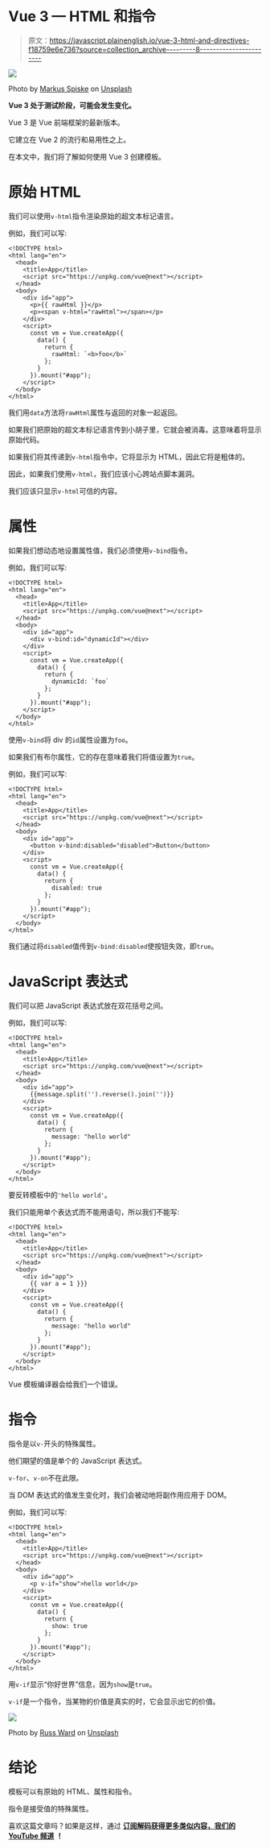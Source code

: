 # Vue 3 — HTML 和指令

> 原文：<https://javascript.plainenglish.io/vue-3-html-and-directives-f18759e6e736?source=collection_archive---------8----------------------->

![](img/ebd6628c87d677a3a2ca3658018346db.png)

Photo by [Markus Spiske](https://unsplash.com/@markusspiske?utm_source=medium&utm_medium=referral) on [Unsplash](https://unsplash.com?utm_source=medium&utm_medium=referral)

**Vue 3 处于测试阶段，可能会发生变化。**

Vue 3 是 Vue 前端框架的最新版本。

它建立在 Vue 2 的流行和易用性之上。

在本文中，我们将了解如何使用 Vue 3 创建模板。

# 原始 HTML

我们可以使用`v-html`指令渲染原始的超文本标记语言。

例如，我们可以写:

```
<!DOCTYPE html>
<html lang="en">
  <head>
    <title>App</title>
    <script src="https://unpkg.com/vue@next"></script>
  </head>
  <body>
    <div id="app">
      <p>{{ rawHtml }}</p>
      <p><span v-html="rawHtml"></span></p>
    </div>
    <script>
      const vm = Vue.createApp({
        data() {
          return {
            rawHtml: `<b>foo</b>`
          };
        }
      }).mount("#app");
    </script>
  </body>
</html>
```

我们用`data`方法将`rawHtml`属性与返回的对象一起返回。

如果我们把原始的超文本标记语言传到小胡子里，它就会被消毒。这意味着将显示原始代码。

如果我们将其传递到`v-html`指令中，它将显示为 HTML，因此它将是粗体的。

因此，如果我们使用`v-html`，我们应该小心跨站点脚本漏洞。

我们应该只显示`v-html`可信的内容。

# 属性

如果我们想动态地设置属性值，我们必须使用`v-bind`指令。

例如，我们可以写:

```
<!DOCTYPE html>
<html lang="en">
  <head>
    <title>App</title>
    <script src="https://unpkg.com/vue@next"></script>
  </head>
  <body>
    <div id="app">
      <div v-bind:id="dynamicId"></div>
    </div>
    <script>
      const vm = Vue.createApp({
        data() {
          return {
            dynamicId: `foo`
          };
        }
      }).mount("#app");
    </script>
  </body>
</html>
```

使用`v-bind`将 div 的`id`属性设置为`foo`。

如果我们有布尔属性，它的存在意味着我们将值设置为`true`。

例如，我们可以写:

```
<!DOCTYPE html>
<html lang="en">
  <head>
    <title>App</title>
    <script src="https://unpkg.com/vue@next"></script>
  </head>
  <body>
    <div id="app">
      <button v-bind:disabled="disabled">Button</button>
    </div>
    <script>
      const vm = Vue.createApp({
        data() {
          return {
            disabled: true
          };
        }
      }).mount("#app");
    </script>
  </body>
</html>
```

我们通过将`disabled`值传到`v-bind:disabled`使按钮失效，即`true`。

# JavaScript 表达式

我们可以把 JavaScript 表达式放在双花括号之间。

例如，我们可以写:

```
<!DOCTYPE html>
<html lang="en">
  <head>
    <title>App</title>
    <script src="https://unpkg.com/vue@next"></script>
  </head>
  <body>
    <div id="app">
      {{message.split('').reverse().join('')}}
    </div>
    <script>
      const vm = Vue.createApp({
        data() {
          return {
            message: "hello world"
          };
        }
      }).mount("#app");
    </script>
  </body>
</html>
```

要反转模板中的`'hello world'`。

我们只能用单个表达式而不能用语句，所以我们不能写:

```
<!DOCTYPE html>
<html lang="en">
  <head>
    <title>App</title>
    <script src="https://unpkg.com/vue@next"></script>
  </head>
  <body>
    <div id="app">
      {{ var a = 1 }}}
    </div>
    <script>
      const vm = Vue.createApp({
        data() {
          return {
            message: "hello world"
          };
        }
      }).mount("#app");
    </script>
  </body>
</html>
```

Vue 模板编译器会给我们一个错误。

# 指令

指令是以`v-`开头的特殊属性。

他们期望的值是单个的 JavaScript 表达式。

`v-for`、`v-on`不在此限。

当 DOM 表达式的值发生变化时，我们会被动地将副作用应用于 DOM。

例如，我们可以写:

```
<!DOCTYPE html>
<html lang="en">
  <head>
    <title>App</title>
    <script src="https://unpkg.com/vue@next"></script>
  </head>
  <body>
    <div id="app">
      <p v-if="show">hello world</p>
    </div>
    <script>
      const vm = Vue.createApp({
        data() {
          return {
            show: true
          };
        }
      }).mount("#app");
    </script>
  </body>
</html>
```

用`v-if`显示“你好世界”信息，因为`show`是`true`。

`v-if`是一个指令，当某物的价值是真实的时，它会显示出它的价值。

![](img/c74c84a1f8a1949b0f34dcd7428375f6.png)

Photo by [Russ Ward](https://unsplash.com/@rssemfam?utm_source=medium&utm_medium=referral) on [Unsplash](https://unsplash.com?utm_source=medium&utm_medium=referral)

# 结论

模板可以有原始的 HTML、属性和指令。

指令是接受值的特殊属性。

喜欢这篇文章吗？如果是这样，通过 [**订阅解码获得更多类似内容，我们的 YouTube 频道**](https://www.youtube.com/channel/UCtipWUghju290NWcn8jhyAw) **！**